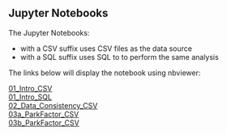 ## Jupyter Notebooks

The Jupyter Notebooks:

* with a CSV suffix uses CSV files as the data source
* with a SQL suffix uses SQL to to perform the same analysis

The links below will display the notebook using nbviewer:  

[01_Intro_CSV](https://nbviewer.jupyter.org/github/sdiehl28/baseball-analytics/blob/master/baseball_jupyter_nb/01_Intro_CSV.ipynb)  
[01_Intro_SQL](https://nbviewer.jupyter.org/github/sdiehl28/baseball-analytics/blob/master/baseball_jupyter_nb/01_Intro_SQL.ipynb)  
[02_Data_Consistency_CSV](https://nbviewer.jupyter.org/github/sdiehl28/baseball-analytics/blob/master/baseball_jupyter_nb/02_Data_Consistency_CSV.ipynb)  
[03a_ParkFactor_CSV](https://nbviewer.jupyter.org/github/sdiehl28/baseball-analytics/blob/master/baseball_jupyter_nb/03a_ParkFactor_CSV.ipynb)  
[03b_ParkFactor_CSV](https://nbviewer.jupyter.org/github/sdiehl28/baseball-analytics/blob/master/baseball_jupyter_nb/03b_ParkFactor_CSV.ipynb)

